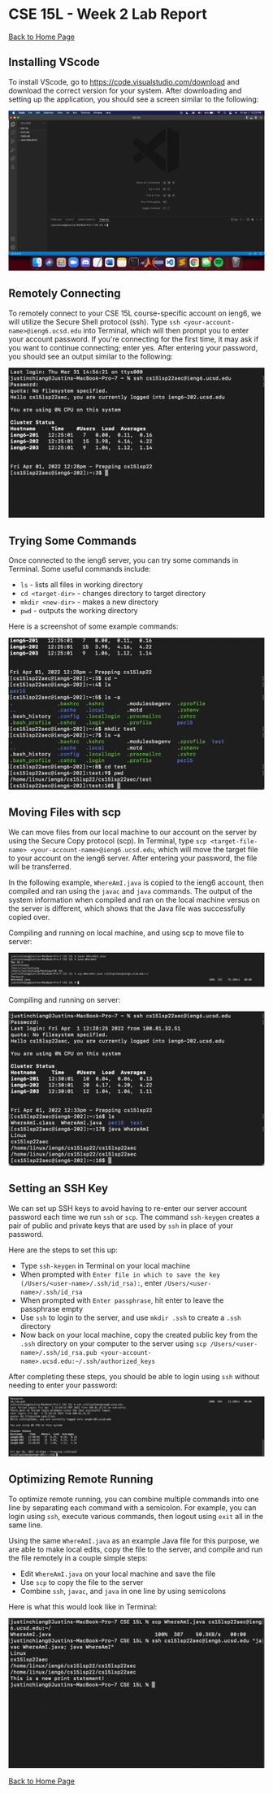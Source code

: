 # CSE 15L - Week 2 Lab Report

[Back to Home Page](index.html)

## Installing VScode
To install VScode, go to https://code.visualstudio.com/download and download the correct version for your system. After downloading and setting up the application, you should see a screen similar to the following:

![VScode screen](/assets/week-2-images/image1.png)

## Remotely Connecting
To remotely connect to your CSE 15L course-specific account on ieng6, we will utilize the Secure Shell protocol (ssh). Type `ssh <your-account-name>@ieng6.ucsd.edu` into Terminal, which will then prompt you to enter your account password. If you're connecting for the first time, it may ask if you want to continue connecting; enter yes. After entering your password, you should see an output similar to the following:

![SSH output](/assets/week-2-images/image2.png)

## Trying Some Commands
Once connected to the ieng6 server, you can try some commands in Terminal. Some useful commands include:

* `ls` - lists all files in working directory
* `cd <target-dir>` - changes directory to target directory
* `mkdir <new-dir>` - makes a new directory
* `pwd` - outputs the working directory

Here is a screenshot of some example commands:

![Trying commands output](/assets/week-2-images/image3.png)

## Moving Files with scp
We can move files from our local machine to our account on the server by using the Secure Copy protocol (scp). In Terminal, type `scp <target-file-name> <your-account-name>@ieng6.ucsd.edu`, which will move the target file to your account on the ieng6 server. After entering your password, the file will be transferred.

In the following example, `WhereAmI.java` is copied to the ieng6 account, then compiled and ran using the `javac` and `java` commands. The output of the system information when compiled and ran on the local machine versus on the server is different, which shows that the Java file was successfully copied over.

Compiling and running on local machine, and using scp to move file to server:

![Running locally and SCP command](/assets/week-2-images/image4.png)

Compiling and running on server:

![Running on server](/assets/week-2-images/image5.png)

## Setting an SSH Key
We can set up SSH keys to avoid having to re-enter our server account password each time we run `ssh` or `scp`. The command `ssh-keygen` creates a pair of public and private keys that are used by `ssh` in place of your password.

Here are the steps to set this up:
* Type `ssh-keygen` in Terminal on your local machine
* When prompted with `Enter file in which to save the key (/Users/<user-name>/.ssh/id_rsa):`, enter `/Users/<user-name>/.ssh/id_rsa`
* When prompted with `Enter passphrase`, hit enter to leave the passphrase empty
* Use `ssh` to login to the server, and use `mkdir .ssh` to create a `.ssh` directory
* Now back on your local machine, copy the created public key from the `.ssh` directory on your computer to the server using `scp /Users/<user-name>/.ssh/id_rsa.pub <your-account-name>.ucsd.edu:~/.ssh/authorized_keys`

After completing these steps, you should be able to login using `ssh` without needing to enter your password:

![SSH key login](/assets/week-2-images/image6.png)

## Optimizing Remote Running
To optimize remote running, you can combine multiple commands into one line by separating each command with a semicolon. For example, you can login using `ssh`, execute various commands, then logout using `exit` all in the same line.

Using the same `WhereAmI.java` as an example Java file for this purpose, we are able to make local edits, copy the file to the server, and compile and run the file remotely in a couple simple steps:
* Edit `WhereAmI.java` on your local machine and save the file
* Use `scp` to copy the file to the server
* Combine `ssh`, `javac`, and `java` in one line by using semicolons

Here is what this would look like in Terminal:

![Optimized remote running](/assets/week-2-images/image7.png)

[Back to Home Page](index.html)